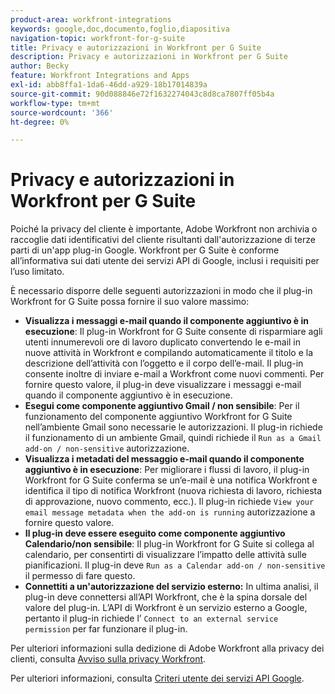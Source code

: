 ```yaml
---
product-area: workfront-integrations
keywords: google,doc,documento,foglio,diapositiva
navigation-topic: workfront-for-g-suite
title: Privacy e autorizzazioni in Workfront per G Suite
description: Privacy e autorizzazioni in Workfront per G Suite
author: Becky
feature: Workfront Integrations and Apps
exl-id: abb8ffa1-1da6-46dd-a929-18b17014839a
source-git-commit: 90d088846e72f1632274043c8d8ca7807ff05b4a
workflow-type: tm+mt
source-wordcount: '366'
ht-degree: 0%

---
```


# Privacy e autorizzazioni in Workfront per G Suite

Poiché la privacy del cliente è importante, Adobe Workfront non archivia o raccoglie dati identificativi del cliente risultanti dall&#39;autorizzazione di terze parti di un&#39;app plug-in Google. Workfront per G Suite è conforme all’informativa sui dati utente dei servizi API di Google, inclusi i requisiti per l’uso limitato.

È necessario disporre delle seguenti autorizzazioni in modo che il plug-in Workfront for G Suite possa fornire il suo valore massimo:

* **Visualizza i messaggi e-mail quando il componente aggiuntivo è in esecuzione**: Il plug-in Workfront for G Suite consente di risparmiare agli utenti innumerevoli ore di lavoro duplicato convertendo le e-mail in nuove attività in Workfront e compilando automaticamente il titolo e la descrizione dell’attività con l’oggetto e il corpo dell’e-mail. Il plug-in consente inoltre di inviare e-mail a Workfront come nuovi commenti. Per fornire questo valore, il plug-in deve visualizzare i messaggi e-mail quando il componente aggiuntivo è in esecuzione.
* **Esegui come componente aggiuntivo Gmail / non sensibile**: Per il funzionamento del componente aggiuntivo Workfront for G Suite nell’ambiente Gmail sono necessarie le autorizzazioni. Il plug-in richiede il funzionamento di un ambiente Gmail, quindi richiede il `Run as a Gmail add-on / non-sensitive` autorizzazione.
* **Visualizza i metadati del messaggio e-mail quando il componente aggiuntivo è in esecuzione**: Per migliorare i flussi di lavoro, il plug-in Workfront for G Suite conferma se un’e-mail è una notifica Workfront e identifica il tipo di notifica Workfront (nuova richiesta di lavoro, richiesta di approvazione, nuovo commento, ecc.). Il plug-in richiede `View your email message metadata when the add-on is running` autorizzazione a fornire questo valore.
* **Il plug-in deve essere eseguito come componente aggiuntivo Calendario/non sensibile**: Il plug-in Workfront for G Suite si collega al calendario, per consentirti di visualizzare l’impatto delle attività sulle pianificazioni. Il plug-in deve `Run as a Calendar add-on / non-sensitive` il permesso di fare questo.
* **Connettiti a un&#39;autorizzazione del servizio esterno:** In ultima analisi, il plug-in deve connettersi all’API Workfront, che è la spina dorsale del valore del plug-in. L’API di Workfront è un servizio esterno a Google, pertanto il plug-in richiede l’ `Connect to an external service permission` per far funzionare il plug-in.

Per ulteriori informazioni sulla dedizione di Adobe Workfront alla privacy dei clienti, consulta [Avviso sulla privacy Workfront](https://www.adobe.com/content/dam/cc/en/legal/terms/enterprise/pdfs/Privacy-Notice-and-Privacy-Shield-Statement-Adobe-Workfront.pdf).

Per ulteriori informazioni, consulta [Criteri utente dei servizi API Google](https://developers.google.com/terms/api-services-user-data-policy).
